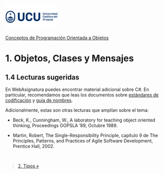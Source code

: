 ![UCU](../../Assets/logo-ucu.png)

[Conceptos de Programación Orientada a Objetos](../../)


# 1. Objetos, Clases y Mensajes

## 1.4 Lecturas sugeridas

En WebAsignatura puedes encontrar material adicional sobre C#. En particular, recomendamos que leas los documentos sobre [estándares de codificación](https://docs.microsoft.com/en-us/dotnet/csharp/programming-guide/inside-a-program/coding-conventions) y [guía de nombres](https://docs.microsoft.com/en-us/dotnet/standard/design-guidelines/naming-guidelines).

Adicionalmente, estas son otras lecturas que amplían sobre el tema:

- Beck, K., Cunningham, W., A laboratory for teaching object oriented thinking, Proceedings OOPSLA ’89, Octubre 1989.

- Martin, Robert, The Single-Responsibility Principle, capítulo 9 de The Principles, Patterns, and Practices of Agile Software Development, Prentice Hall, 2002.


<br/>

> [2. Tipos »](../2_Tipos/2_1_Contenido.md)
